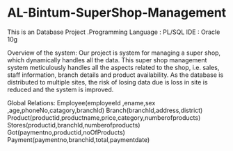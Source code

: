 # AL-Bintum-SuperShop-Management
This is an Database Project .Programming Language : PL/SQL  IDE : Oracle 10g

Overview of the system:
Our project is system for managing a super shop, which dynamically handles all the data. This super shop management system meticulously handles all the aspects related to the shop, i.e. sales, staff information, branch details and product availability. As the database is distributed to multiple sites, the risk of losing data due is loss in site is reduced and the system is improved.

Global Relations:
Employee(employeeId ,ename,sex ,age,phoneNo,catagory,branchId)
Branch(branchId,address,district)
Product(productid,productname,price,category,numberofproducts)
Stores(productid,branchId,numberofproducts)
Got(paymentno,productid,noOfProducts)
Payment(paymentno,branchid,total,paymentdate)
